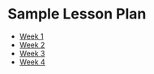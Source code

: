 # Sample Lesson Plan

+ [Week 1][week-1]
+ [Week 2][week-2]
+ [Week 3][week-3]
+ [Week 4][week-4]

[week-1]: ./Week_1/README.md
[week-2]: ./Week_2/README.md
[week-3]: ./Week_3/README.md
[week-4]: ./Week_4/README.md
